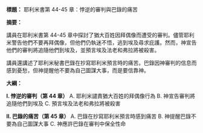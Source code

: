 **標題：** 耶利米書第 44-45 章：悖逆的審判與巴錄的痛苦

**摘要：**

講員在耶利米書第 44-45 章中探討了猶大百姓因拜偶像而遭受的審判。儘管耶利米警告他們不要再拜偶像，但他們仍執迷不悟，逃到埃及尋求庇護。然而，神宣告他們的審判將追隨他們到埃及，並預言埃及法老和弗拉將被殺害。

講員還講述了耶利米秘書巴錄在抄寫耶利米預言時的痛苦。巴錄因神審判的信息而感到憂愁，但神提醒他不要為自己圖謀大事，而是要信靠神。

**大綱：**

**I. 悖逆的審判（第 44 章）**
    A. 耶利米譴責猶大百姓的拜偶像行為
    B. 神宣告審判將追隨他們到埃及
    C. 預言埃及法老和弗拉將被殺害

**II. 巴錄的痛苦（第 45 章）**
    A. 巴錄在抄寫耶利米預言時感到痛苦
    B. 神提醒巴錄不要為自己圖謀大事
    C. 神應許巴錄在審判中保全性命